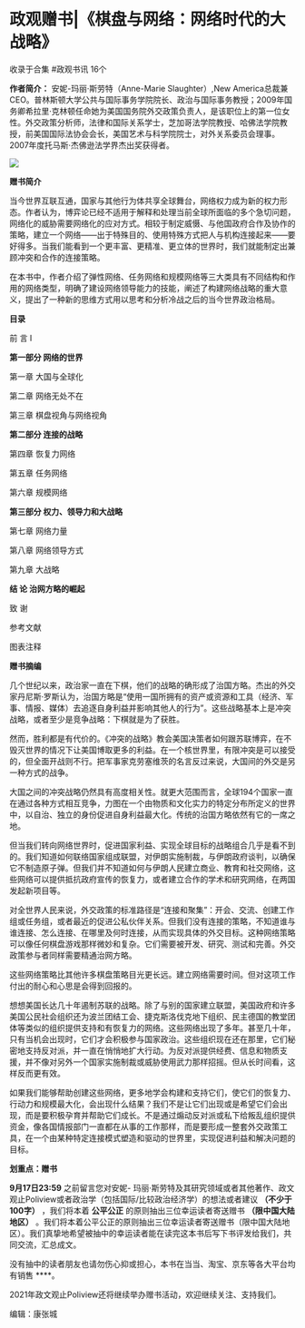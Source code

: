 # 政观赠书|《棋盘与网络：网络时代的大战略》


收录于合集 #政观书讯 16个

**作者简介：** 安妮-玛丽·斯劳特（Anne-Marie Slaughter）,New
America总裁兼CEO。普林斯顿大学公共与国际事务学院院长、政治与国际事务教授；2009年国务卿希拉里·克林顿任命她为美国国务院外交政策负责人，是该职位上的第一位女性。外交政策分析师，法律和国际关系学士，芝加哥法学院教授、哈佛法学院教授，前美国国际法协会会长，美国艺术与科学院院士，对外关系委员会理事。2007年度托马斯·杰佛逊法学界杰出奖获得者。

![](/images/64/2.jpeg)

  

  

 **赠书简介**

当今世界互联互通，国家与其他行为体共享全球舞台，网络权力成为新的权力形态。作者认为，博弈论已经不适用于解释和处理当前全球所面临的多个急切问题，网络化的威胁需要网络化的应对方式。相较于制定威慑、与他国政府合作及协作的策略，建立一个网络——出于特殊目的、使用特殊方式把人与机构连接起来——要好得多。当我们能看到一个更丰富、更精准、更立体的世界时，我们就能制定出兼顾冲突和合作的连接策略。

  

在本书中，作者介绍了弹性网络、任务网络和规模网络等三大类具有不同结构和作用的网络类型，明确了建设网络领导能力的技能，阐述了构建网络战略的重大意义，提出了一种新的思维方式用以思考和分析冷战之后的当今世界政治格局。

 **目录**

前 言 I

  

 **第一部分 网络的世界**

  

第一章 大国与全球化

  

第二章 网络无处不在

  

第三章 棋盘视角与网络视角

  

 **第二部分 连接的战略**

  

第四章 恢复力网络

  

第五章 任务网络

  

第六章 规模网络

  

 **第三部分 权力、领导力和大战略**

  

第七章 网络力量

  

第八章 网络领导方式

  

第九章 大战略

  

 **结 论 治网方略的崛起**

  

致 谢

  

参考文献

  

图表注释

 **赠书摘编**

几个世纪以来，政治家一直在下棋，他们的战略的确形成了治国方略。杰出的外交家丹尼斯·罗斯认为，治国方略是“使用一国所拥有的资产或资源和工具（经济、军事、情报、媒体）去追逐自身利益并影响其他人的行为”。这些战略基本上是冲突战略，或者至少是竞争战略：下棋就是为了获胜。

  

然而，胜利都是有代价的。《冲突的战略》教会美国决策者如何跟苏联博弈，在不毁灭世界的情况下让美国博取更多的利益。在一个核世界里，有限冲突是可以接受的，但全面开战则不行。把军事家克劳塞维茨的名言反过来说，大国间的外交是另一种方式的战争。

  

大国之间的冲突战略仍然具有高度相关性。就更大范围而言，全球194个国家一直在通过各种方式相互竞争，力图在一个由物质和文化实力的特定分布所定义的世界中，以自治、独立的身份促进自身利益最大化。传统的治国方略依然有它的一席之地。

  

但当我们转向网络世界时，促进国家利益、实现全球目标的战略组合几乎是看不到的。我们知道如何联络国家组成联盟，对伊朗实施制裁，与伊朗政府谈判，以确保它不制造原子弹。但我们并不知道如何与伊朗人民建立商业、教育和社交网络，这些网络可以提供抵抗政府宣传的恢复力，或者建立合作的学术和研究网络，在两国发起新项目等。

  

对全世界人民来说，外交政策的标准路径是“连接和聚集”：开会、交流、创建工作组或任务组，或者最近的促进公私伙伴关系。但我们没有连接的策略，不知道谁与谁连接、怎么连接、在哪里及何时连接，从而实现具体的外交目标。这种网络策略可以像任何棋盘游戏那样微妙和复杂。它们需要被开发、研究、测试和完善。外交政策参与者同样需要精通治网方略。

  

这些网络策略比其他许多棋盘策略目光更长远。建立网络需要时间。但对这项工作付出的耐心和心思是会得到回报的。

  

想想美国长达几十年遏制苏联的战略。除了与别的国家建立联盟，美国政府和许多美国公民社会组织还为波兰团结工会、捷克斯洛伐克地下组织、民主德国的教堂团体等类似的组织提供支持和有恢复力的网络。这些网络出现了多年。甚至几十年，只有当机会出现时，它们才会积极参与国家政治。这些组织现在还在那里，它们秘密地支持反对派，并一直在悄悄地扩大行动。为反对派提供经费、信息和物质支援，并不像对另外一个国家实施制裁或威胁使用武力那样招摇。但从长时间看，这样反而更有效。

  

如果我们能够帮助创建这些网络，更多地学会构建和支持它们，使它们的恢复力、行动力和规模最大化，会出现什么结果？我们不是让它们出现或是希望它们会出现，而是要积极孕育并帮助它们成长。不是通过煽动反对派或私下给叛乱组织提供资金，像各国情报部门一直都在从事的工作那样，而是要形成一整套外交政策工具，在一个由某种特定连接模式塑造和驱动的世界里，实现促进利益和解决问题的目标。

  

 **划重点：赠书**

 **9月17日23:59** 之前留言您对安妮-
玛丽·斯劳特及其研究领域或者其他著作、政文观止Poliview或者政治学（包括国际/比较政治经济学）的想法或者建议 **（不少于100字）** ，我们将本着
**公平公正** 的原则抽出三位幸运读者寄送赠书 **（限中国大陆地区）**
。我们将本着公平公正的原则抽出三位幸运读者寄送赠书（限中国大陆地区）。我们真挚地希望被抽中的幸运读者能在读完这本书后写下书评发给我们，共同交流，汇总成文。

  

没有抽中的读者朋友也请勿伤心抑或担心，本书在当当、淘宝、京东等各大平台均有销售 ****。  

  

2021年政文观止Poliview还将继续举办赠书活动，欢迎继续关注、支持我们。  

编辑：康张城  


